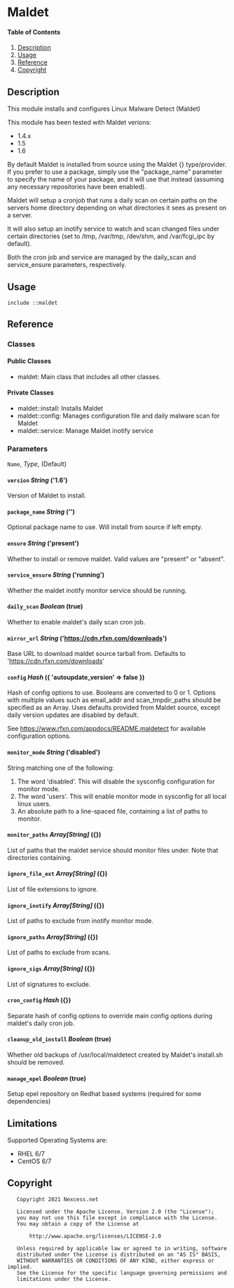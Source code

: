 # Maldet

#### Table of Contents

1. [Description](#description)
2. [Usage](#usage)
3. [Reference](#reference)
4. [Copyright](#copywrite)

## Description

This module installs and configures Linux Malware Detect (Maldet)

This module has been tested with Maldet verions:
  - 1.4.x
  - 1.5
  - 1.6

By default Maldet is installed from source using the Maldet {} type/provider. If you prefer to use a package, simply use the "package_name" parameter to specify the name of your package, and it will use that instead (assuming any necessary repositories have been enabled).

Maldet will setup a cronjob that runs a daily scan on certain paths on the servers home directory depending on what directories it sees as present on a server.

It will also setup an inotify service to watch and scan changed files under certain directories (set to /tmp, /var/tmp, /dev/shm, and /var/fcgi_ipc by default).

Both the cron job and service are managed by the daily_scan and service_ensure parameters, respectively.

## Usage

```
include ::maldet
```

## Reference

### Classes

#### Public Classes

* maldet: Main class that includes all other classes.

#### Private Classes

* maldet::install: Installs Maldet
* maldet::config: Manages configuration file and daily malware scan for Maldet
* maldet::service: Manage Maldet inotify service

### Parameters

`Name`, _Type_, (Default)

#### `version` _String_ ('1.6')

Version of Maldet to install.

#### `package_name` _String_ ('')

Optional package name to use. Will install from source if left empty.

#### `ensure` _String_ ('present')

Whether to install or remove maldet. Valid values are "present" or "absent".

#### `service_ensure` _String_ ('running')

Whether the maldet inotify monitor service should be running.

#### `daily_scan` _Boolean_ (true)

Whether to enable maldet's daily scan cron job.

#### `mirror_url` _String_ ('https://cdn.rfxn.com/downloads')

Base URL to download maldet source tarball from. Defaults to 'https://cdn.rfxn.com/downloads'

#### `config` _Hash_ ({ 'autoupdate_version' => false })

Hash of config options to use. Booleans are converted to 0 or 1. Options with multiple values such as email_addr and scan_tmpdir_paths should be specified as an Array. Uses defaults provided from Maldet source, except daily version updates are disabled by default.

See https://www.rfxn.com/appdocs/README.maldetect for available configuration options.

#### `monitor_mode` _String_ ('disabled')

String matching one of the following:
1. The word 'disabled'. This will disable the sysconfig configuration for monitor mode.
2. The word 'users'. This will enable monitor mode in sysconfig for all local linux users.
3. An absolute path to a line-spaced file, containing a list of paths to monitor.

#### `monitor_paths` _Array[String]_ ({})

List of paths that the maldet service should monitor files under. Note that directories containing.

#### `ignore_file_ext` _Array[String]_ ({})

List of file extensions to ignore.

#### `ignore_inotify` _Array[String]_ ({})

List of paths to exclude from inotify monitor mode.

#### `ignore_paths` _Array[String]_ ({})

List of paths to exclude from scans.

#### `ignore_sigs` _Array[String]_ ({})

List of signatures to exclude.

#### `cron_config` _Hash_ ({})

Separate hash of config options to override main config options during maldet's daily cron job.

#### `cleanup_old_install` _Boolean_ (true)

Whether old backups of /usr/local/maldetect created by Maldet's install.sh should be removed.

#### `manage_epel` _Boolean_ (true)

Setup epel repository on Redhat based systems (required for some dependencies)

## Limitations

Supported Operating Systems are:
  - RHEL 6/7
  - CentOS 6/7

## Copyright

~~~
   Copyright 2021 Nexcess.net

   Licensed under the Apache License, Version 2.0 (the "License");
   you may not use this file except in compliance with the License.
   You may obtain a copy of the License at

       http://www.apache.org/licenses/LICENSE-2.0

   Unless required by applicable law or agreed to in writing, software
   distributed under the License is distributed on an "AS IS" BASIS,
   WITHOUT WARRANTIES OR CONDITIONS OF ANY KIND, either express or implied.
   See the License for the specific language governing permissions and
   limitations under the License.
~~~
